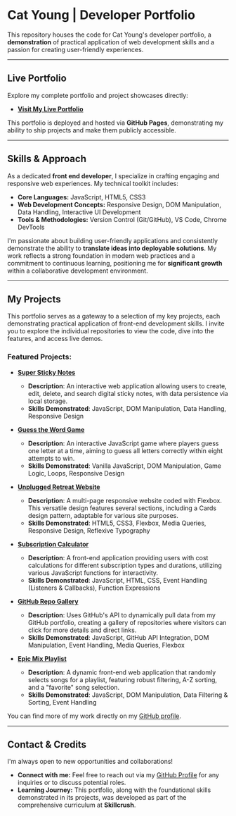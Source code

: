 # Cat Young | Developer Portfolio

This repository houses the code for Cat Young's developer portfolio, a **demonstration** of practical application of web development skills and a passion for creating user-friendly experiences.

---

## Live Portfolio

Explore my complete portfolio and project showcases directly:

* <a href="https://catyoung018.github.io/Cat-Young-Dev/" target="_blank" rel="noopener noreferrer">**Visit My Live Portfolio**</a>

This portfolio is deployed and hosted via **GitHub Pages**, demonstrating my ability to ship projects and make them publicly accessible.

---

## Skills & Approach

As a dedicated **front end developer**, I specialize in crafting engaging and responsive web experiences. My technical toolkit includes:

* **Core Languages:** JavaScript, HTML5, CSS3
* **Web Development Concepts:** Responsive Design, DOM Manipulation, Data Handling, Interactive UI Development
* **Tools & Methodologies:** Version Control (Git/GitHub), VS Code, Chrome DevTools

I'm passionate about building user-friendly applications and consistently demonstrate the ability to **translate ideas into deployable solutions**. My work reflects a strong foundation in modern web practices and a commitment to continuous learning, positioning me for **significant growth** within a collaborative development environment.

---

## My Projects

This portfolio serves as a gateway to a selection of my key projects, each demonstrating practical application of front-end development skills. I invite you to explore the individual repositories to view the code, dive into the features, and access live demos.

### Featured Projects:

* <a href="https://github.com/CatYoung018/Super-sticky-notes" target="_blank" rel="noopener noreferrer">**Super Sticky Notes**</a>
    * **Description**: An interactive web application allowing users to create, edit, delete, and search digital sticky notes, with data persistence via local storage.
    * **Skills Demonstrated**: JavaScript, DOM Manipulation, Data Handling, Responsive Design

* <a href="https://catyoung018.github.io/guess-the-word/" target="_blank" rel="noopener noreferrer">**Guess the Word Game**</a>
    * **Description**: An interactive JavaScript game where players guess one letter at a time, aiming to guess all letters correctly within eight attempts to win.
    * **Skills Demonstrated**: Vanilla JavaScript, DOM Manipulation, Game Logic, Loops, Responsive Design

* <a href="https://catyoung018.github.io/unplugged-2/" target="_blank" rel="noopener noreferrer">**Unplugged Retreat Website**</a>
    * **Description**: A multi-page responsive website coded with Flexbox. This versatile design features several sections, including a Cards design pattern, adaptable for various site purposes.
    * **Skills Demonstrated**: HTML5, CSS3, Flexbox, Media Queries, Responsive Design, Reflexive Typography

* <a href="https://catyoung018.github.io/subscription-calculator/" target="_blank" rel="noopener noreferrer">**Subscription Calculator**</a>
    * **Description**: A front-end application providing users with cost calculations for different subscription types and durations, utilizing various JavaScript functions for interactivity.
    * **Skills Demonstrated**: JavaScript, HTML, CSS, Event Handling (Listeners & Callbacks), Function Expressions

* <a href="https://catyoung018.github.io/Repo-gallery/" target="_blank" rel="noopener noreferrer">**GitHub Repo Gallery**</a>
    * **Description**: Uses GitHub's API to dynamically pull data from my GitHub portfolio, creating a gallery of repositories where visitors can click for more details and direct links.
    * **Skills Demonstrated**: JavaScript, GitHub API Integration, DOM Manipulation, Event Handling, Media Queries, Flexbox

* <a href="https://github.com/CatYoung018/Epic-mix-playlist" target="_blank" rel="noopener noreferrer">**Epic Mix Playlist**</a>
    * **Description**: A dynamic front-end web application that randomly selects songs for a playlist, featuring robust filtering, A-Z sorting, and a "favorite" song selection.
    * **Skills Demonstrated**: JavaScript, DOM Manipulation, Data Filtering & Sorting, Event Handling

You can find more of my work directly on my [GitHub profile](https://github.com/CatYoung018).

---

## Contact & Credits

I'm always open to new opportunities and collaborations!

* **Connect with me:** Feel free to reach out via my [GitHub Profile](https://github.com/CatYoung018) for any inquiries or to discuss potential roles.
* **Learning Journey:** This portfolio, along with the foundational skills demonstrated in its projects, was developed as part of the comprehensive curriculum at **Skillcrush**.
